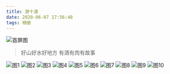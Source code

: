 ```yaml
---
title: 游十渡
date: 2020-06-07 17:56:48
tags: 相册
---
```


![首屏图](https://s1.ax1x.com/2020/07/17/Uy0abn.jpg)

<!-- more -->

> 好山好水好地方 有酒有肉有故事

![图1](https://s1.ax1x.com/2020/07/17/UydLSe.jpg)
![图2](https://s1.ax1x.com/2020/07/17/UydXyd.jpg)
![图3](https://s1.ax1x.com/2020/07/17/UydbWD.jpg)
![图4](https://s1.ax1x.com/2020/07/17/Uydoo6.jpg)
![图5](https://s1.ax1x.com/2020/07/17/UydHJO.jpg)
![图6](https://s1.ax1x.com/2020/07/17/Uydzwt.jpg)
![图7](https://s1.ax1x.com/2020/07/17/UydxeI.jpg)
![图8](https://s1.ax1x.com/2020/07/17/UydjOA.jpg)
![图9](https://s1.ax1x.com/2020/07/17/UywSTP.jpg)
![图10](https://s1.ax1x.com/2020/07/17/Uyd7FK.jpg)
